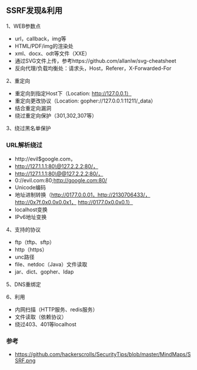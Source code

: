 ## SSRF发现&利用


1、WEB参数点
- url，callback，img等
- HTML/PDF/img的渲染处
- xml、docx、odt等文件（XXE）
- 通过SVG文件上传，参考https://github.com/allanlw/svg-cheatsheet
- 反向代理/负载均衡处：请求头，Host，Referer，X-Forwarded-For


2、重定向
- 重定向到指定Host下（Location: http://127.0.0.1）
- 重定向更改协议（Location: gopher://127.0.0.1:11211/_data）
- 结合重定向漏洞
- 绕过重定向保护（301,302,307等）



3、绕过黑名单保护
### URL解析绕过
- http://evil$google.com，
- http://127.1.1.1:80\@127.2.2.2:80/，
- http://127.1.1.1:80\@@127.2.2.2:80/，
- 0://evil.com:80;http://google.com:80/ 
- Unicode编码
- 地址进制转换（http://0177.0.0.01，http://2130706433/， http://0x7f.0x0.0x0.0x1， http://0177.0x0.0x0.1）
- localhost变换
- IPv6地址变换


4、支持的协议
- ftp（tftp、sftp）
- http（https）
- unc路径
- file、netdoc（Java）文件读取
- jar、dict、gopher、ldap


5、DNS重绑定


6、利用
- 内网扫描（HTTP服务、redis服务）
- 文件读取（依赖协议）
- 绕过403、401等localhost


### 参考
- https://github.com/hackerscrolls/SecurityTips/blob/master/MindMaps/SSRF.png

